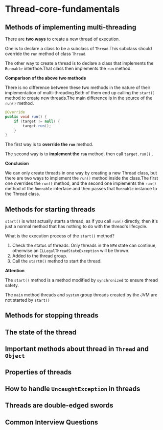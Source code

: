 # Thread-core-fundamentals

## Methods of implementing multi-threading

There are **two ways** to create a new thread of execution.

One is to declare a class to be a subclass of `Thread`.This subclass should override the `run` method of class `Thread`.

The other way to create a thread is to declare a class that implements the `Runnable` interface.That class then implements the `run` method.

**Comparison of the above two methods**

There is no difference between these two methods in the nature of their implementation of multi-threading.Both of them end up calling the `start()` method to create new threads.The main difference is in the source of the `run()` method.

```java
@Override
public void run() {
    if (target != null) {
        target.run();
    }
}
```

The first way is to **override the `run`** method.

The second way is to **implement the `run`** method, then call `target.run()` .

**Conclusion**

We can only create threads in one way by creating a new Thread class, but there are two ways to implement the `run()` method inside the class.The first one overrides the `run()` method, and the second one implements the `run()` method of the `Runnable` interface and then passes that `Runnable` instance to the Thread class.



## Methods for starting threads

`start()`  is what actually starts a thread, as if you call `run()`  directly, then it's just a normal method that has nothing to do with the thread's lifecycle.

What is the execution process of the `start()` method?

1. Check the status of threads. Only threads in the `NEW` state can continue, otherwise an `ILLegalThreadStateException` will be thrown.
2. Added to the thread group.
3. Call the `start0()` method to start the thread.

**Attention**

The `start()` method is a method modified by `synchronized`  to ensure thread safety.

The `main` method threads and `system` group threads created by the JVM are not started by  `start()`



## Methods for stopping threads



## The state of the thread



## Important methods about thread in `Thread` and `Object`



## Properties of threads



## How to handle `UncaughtException` in threads



## Threads are double-edged swords



## Common Interview Questions
